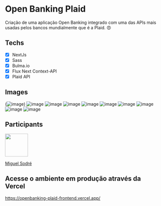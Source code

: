 # Open Banking Plaid
Criação de uma aplicação Open Banking integrado com uma das APIs mais usadas pelos bancos mundialmente que é a Plaid. 😍

## Techs

- [x] NextJs
- [x] Sass
- [x] Bulma.io
- [x] Flux Next Context-API
- [x] Plaid API

## Images

(![image](https://github.com/MiguelS007/openbanking-plaid-frontend-/assets/61780220/7fd67d25-7c81-4d90-8f6a-a2a6f1861aed))
![image](https://github.com/MiguelS007/openbanking-plaid-frontend-/assets/61780220/16c26133-4593-4ebb-b95a-585d55309762)
![image](https://github.com/MiguelS007/openbanking-plaid-frontend-/assets/61780220/017998ee-d75f-4f68-bd41-4597409d776f)
![image](https://github.com/MiguelS007/openbanking-plaid-frontend-/assets/61780220/3e7b7454-69c0-4cd0-9ea7-d36142e272e3)
![image](https://github.com/MiguelS007/openbanking-plaid-frontend-/assets/61780220/6654b4f9-a9b9-4053-af24-395576b16344)
![image](https://github.com/MiguelS007/openbanking-plaid-frontend-/assets/61780220/042b2641-636f-4bf9-8333-1b36e2790f8b)
![image](https://github.com/MiguelS007/openbanking-plaid-frontend-/assets/61780220/883200d9-f664-4c10-8263-b40544711f88)
![image](https://github.com/MiguelS007/openbanking-plaid-frontend-/assets/61780220/e666fbd2-7a75-476c-8c1e-21f6a6bdaaaf)
![image](https://github.com/MiguelS007/openbanking-plaid-frontend-/assets/61780220/1d5162df-d809-437f-a840-5393caeff433)
![image](https://github.com/MiguelS007/openbanking-plaid-frontend-/assets/61780220/d99e9ff7-295c-47c8-ad1a-27eae1bd8e20)



## Participants

[<img src="https://avatars3.githubusercontent.com/u/61780220?s=400&u=f70299eb4ea11b4db2643818c9dfe4185e5898c7&v=4" width="75px;"/>](https://github.com/MiguelS007)

[Miguel Sodré](https://github.com/MiguelS007)

## Acesse o ambiente em produção através da Vercel
https://openbanking-plaid-frontend.vercel.app/
